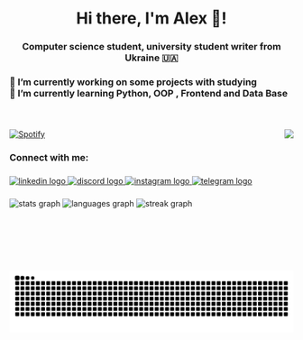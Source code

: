 <h1 align="center">Hi there, I'm Alex 👋!</h1>

###

<h3 align="center">Computer science student, university student writer from Ukraine 🇺🇦</h3>

###

<h3 align="left">🔭 I’m currently working on some projects with studying<br>🌱 I’m currently learning Python, OOP , Frontend and Data Base</h3>

###

&nbsp;<div align="left">
  [![Spotify](https://spotify-app-git-main-alexandersychev2005.vercel.app/api/spotify)](https://open.spotify.com/user/z2kedwqbwra2vt5ynqltma9cp)
  <img align="right" height="250" src="https://i.pinimg.com/564x/d5/0c/38/d50c38de26ecc99bc9fa70fc17f1ab0e.jpg"  />
</div>


<h3 align="left">Connect with me:</h3>

###

<div align="left">
  <a href="https://www.linkedin.com/in/alexsychov/" target="_blank">
    <img src="https://raw.githubusercontent.com/maurodesouza/profile-readme-generator/master/src/assets/icons/social/linkedin/default.svg" width="52" height="40" alt="linkedin logo"  />
  </a>
  <a href="https://discordapp.com/users/1181/" target="_blank">
    <img src="https://raw.githubusercontent.com/maurodesouza/profile-readme-generator/master/src/assets/icons/social/discord/default.svg" width="52" height="40" alt="discord logo"  />
  </a>
  <a href="https://www.instagram.com/a18sychov/" target="_blank">
    <img src="https://raw.githubusercontent.com/maurodesouza/profile-readme-generator/master/src/assets/icons/social/instagram/default.svg" width="52" height="40" alt="instagram logo"  />
  </a>
  <a href="https://t.me/Alex_Sychov27" target="_blank">
    <img src="https://raw.githubusercontent.com/maurodesouza/profile-readme-generator/master/src/assets/icons/social/telegram/default.svg" width="52" height="40" alt="telegram logo"  />
  </a>
</div>

###

###

<div align="left">
  <img src="https://github-readme-stats.vercel.app/api?username=AlexanderSychev2005&hide_title=false&hide_rank=false&show_icons=true&include_all_commits=true&count_private=true&disable_animations=false&theme=dracula&locale=en&hide_border=false" height="150" alt="stats graph"  />
  <img src="https://github-readme-stats.vercel.app/api/top-langs?username=AlexanderSychev2005&locale=en&hide_title=false&layout=compact&card_width=320&langs_count=5&theme=dracula&hide_border=false" height="150" alt="languages graph"  />
  <img src="https://streak-stats.demolab.com?user=AlexanderSychev2005&locale=en&mode=daily&theme=dracula&hide_border=false&border_radius=5" height="150" alt="streak graph"  />
</div>

###



###


###

<br clear="both">


<img src="https://raw.githubusercontent.com/AlexanderSychev2005/AlexanderSychev2005/output/snake.svg" alt="Snake animation" />

###
